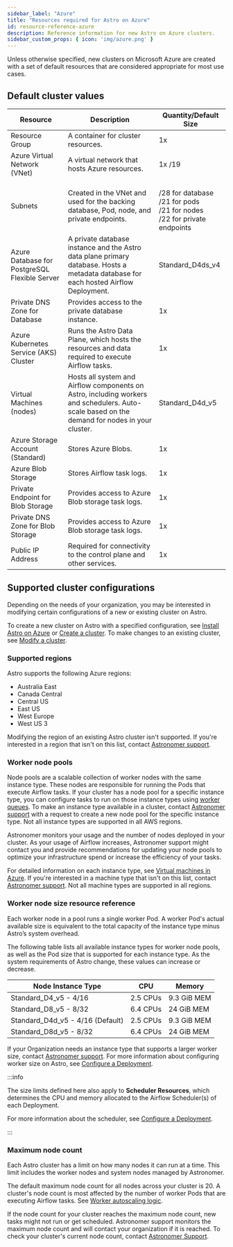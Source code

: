 ```yaml
---
sidebar_label: "Azure"
title: "Resources required for Astro on Azure"
id: resource-reference-azure
description: Reference information for new Astro on Azure clusters.
sidebar_custom_props: { icon: 'img/azure.png' }
---
```


Unless otherwise specified, new clusters on Microsoft Azure are created with a set of default resources that are considered appropriate for most use cases.

## Default cluster values

| Resource                                      | Description                                                                                                                                   | Quantity/Default Size                                                                         |
| --------------------------------------------- | --------------------------------------------------------------------------------------------------------------------------------------------- | --------------------------------------------------------------------------------------------- |
| Resource Group                                | A container for cluster resources.                                                                                                            | 1x                                                                                            |
| Azure Virtual Network (VNet)                  | A virtual network that hosts Azure resources.                                                                                                 | 1x /19                                                                                        |
| Subnets                                       | Created in the VNet and used for the backing database, Pod, node, and private endpoints.                                                      | <br />/28 for database <br />/21 for pods <br />/21 for nodes <br />/22 for private endpoints |
| Azure Database for PostgreSQL Flexible Server | A private database instance and the Astro data plane primary database. Hosts a metadata database for each hosted Airflow Deployment.          | Standard_D4ds_v4                                                                              |
| Private DNS Zone for Database                 | Provides access to the private database instance.                                                                                             | 1x                                                                                            |
| Azure Kubernetes Service (AKS) Cluster        | Runs the Astro Data Plane, which hosts the resources and data required to execute Airflow tasks.                                              | 1x                                                                                            |
| Virtual Machines (nodes)                      | Hosts all system and Airflow components on Astro, including workers and schedulers. Auto-scale based on the demand for nodes in your cluster. | Standard_D4d_v5                                                                               |
| Azure Storage Account (Standard)              | Stores Azure Blobs.                                                                                                                           | 1x                                                                                            |
| Azure Blob Storage                            | Stores Airflow task logs.                                                                                                                     | 1x                                                                                            |
| Private Endpoint for Blob Storage             | Provides access to Azure Blob storage task logs.                                                                                              | 1x                                                                                            |
| Private DNS Zone for Blob Storage             | Provides access to Azure Blob storage task logs.                                                                                              | 1x                                                                                            |
| Public IP Address                             | Required for connectivity to the control plane and other services.                                                                            | 1x                                                                                            |

## Supported cluster configurations

Depending on the needs of your organization, you may be interested in modifying certain configurations of a new or existing cluster on Astro.

To create a new cluster on Astro with a specified configuration, see [Install Astro on Azure](install-azure.md) or [Create a cluster](create-cluster.md). To make changes to an existing cluster, see [Modify a cluster](modify-cluster.md).

### Supported regions

Astro supports the following Azure regions:

- Australia East
- Canada Central
- Central US
- East US
- West Europe
- West US 3

Modifying the region of an existing Astro cluster isn't supported. If you're interested in a region that isn't on this list, contact [Astronomer support](https://cloud.astronomer.io/support).

### Worker node pools

Node pools are a scalable collection of worker nodes with the same instance type. These nodes are responsible for running the Pods that execute Airflow tasks. If your cluster has a node pool for a specific instance type, you can configure tasks to run on those instance types using [worker queues](configure-deployment-resources.md#worker-queues.md). To make an instance type available in a cluster, contact [Astronomer support](https://cloud.astronomer.io/support) with a request to create a new node pool for the specific instance type. Not all instance types are supported in all AWS regions.

Astronomer monitors your usage and the number of nodes deployed in your cluster. As your usage of Airflow increases, Astronomer support might contact you and provide recommendations for updating your node pools to optimize your infrastructure spend or increase the efficiency of your tasks.

For detailed information on each instance type, see [Virtual machines in Azure](https://docs.microsoft.com/en-us/azure/virtual-machines/). If you're interested in a machine type that isn't on this list, contact [Astronomer support](https://support.astronomer.io/). Not all machine types are supported in all regions.

### Worker node size resource reference

Each worker node in a pool runs a single worker Pod. A worker Pod's actual available size is equivalent to the total capacity of the instance type minus Astro’s system overhead.

The following table lists all available instance types for worker node pools, as well as the Pod size that is supported for each instance type. As the system requirements of Astro change, these values can increase or decrease.

| Node Instance Type               | CPU      | Memory      |
| -------------------------------- | -------- | ----------- |
| Standard_D4_v5 - 4/16            | 2.5 CPUs | 9.3 GiB MEM |
| Standard_D8_v5 - 8/32            | 6.4 CPUs | 24 GiB MEM  |
| Standard_D4d_v5 - 4/16 (Default) | 2.5 CPUs | 9.3 GiB MEM |
| Standard_D8d_v5 - 8/32           | 6.4 CPUs | 24 GiB MEM  |

If your Organization needs an instance type that supports a larger worker size, contact [Astronomer support](https://cloud.astronomer.io/support). For more information about configuring worker size on Astro, see [Configure a Deployment](configure-deployment-resources.md#worker-resources).

:::info

The size limits defined here also apply to **Scheduler Resources**, which determines the CPU and memory allocated to the Airflow Scheduler(s) of each Deployment.

For more information about the scheduler, see [Configure a Deployment](configure-deployment-resources.md#scheduler-resources).

:::

### Maximum node count

Each Astro cluster has a limit on how many nodes it can run at a time. This limit includes the worker nodes and system nodes managed by Astronomer.

The default maximum node count for all nodes across your cluster is 20. A cluster's node count is most affected by the number of worker Pods that are executing Airflow tasks. See [Worker autoscaling logic](configure-deployment-resources.md#worker-autoscaling-logic).

If the node count for your cluster reaches the maximum node count, new tasks might not run or get scheduled. Astronomer support monitors the maximum node count and will contact your organization if it is reached. To check your cluster's current node count, contact [Astronomer Support](https://cloud.astronomer.io/support).
